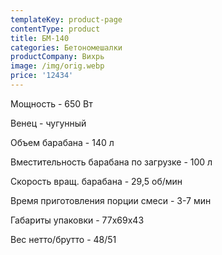 ```yaml
---
templateKey: product-page
contentType: product
title: БМ-140
categories: Бетономешалки
productCompany: Вихрь
image: /img/orig.webp
price: '12434'
---
```

Мощность - 650 Вт

Венец - чугунный

Объем барабана - 140 л

Вместительность барабана по загрузке - 100 л

Скорость вращ. барабана - 29,5 об/мин

Время приготовления порции смеси - 3-7 мин

Габариты упаковки - 77х69х43

Вес нетто/брутто - 48/51
